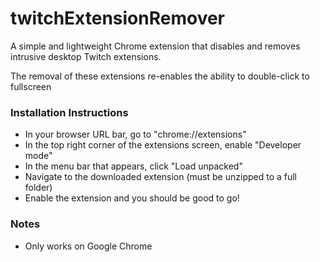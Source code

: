 # twitchExtensionRemover
A simple and lightweight Chrome extension that disables and removes intrusive desktop Twitch extensions.

The removal of these extensions re-enables the ability to double-click to fullscreen

### Installation Instructions
- In your browser URL bar, go to "chrome://extensions"
- In the top right corner of the extensions screen, enable "Developer mode"
- In the menu bar that appears, click "Load unpacked"
- Navigate to the downloaded extension (must be unzipped to a full folder)
- Enable the extension and you should be good to go!

### Notes
- Only works on Google Chrome